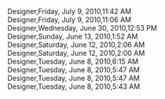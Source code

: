﻿Designer,Friday, July 9, 2010,11:42 AM  Designer,Friday, July 9, 2010,11:06 AM  Designer,Wednesday, June 30, 2010,12:53 PM  Designer,Sunday, June 13, 2010,1:52 AM  Designer,Saturday, June 12, 2010,2:06 AM  Designer,Saturday, June 12, 2010,2:00 AM  Designer,Tuesday, June 8, 2010,6:15 AM  Designer,Tuesday, June 8, 2010,5:47 AM  Designer,Tuesday, June 8, 2010,5:47 AM  Designer,Tuesday, June 8, 2010,5:43 AM